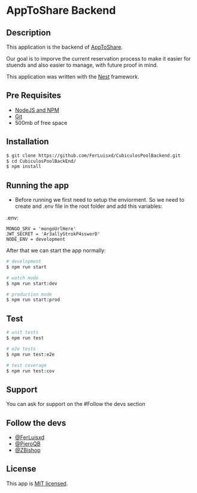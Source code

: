 # AppToShare Backend  




## Description

This application is the backend of [AppToShare](https://github.com/SReynoso-DEV/AppToShareFrontend).

Our goal is to imporve the current reservation process to make it easier for stuends and also easier to manage, with future proof in mind.

This application was written with the [Nest](https://github.com/nestjs/nest) framework.


## Pre Requisites

* [NodeJS and NPM](https://nodejs.org/en/)
* [Git](https://git-scm.com)
* 500mb of free space

## Installation

```bash
$ git clone https://github.com/FerLuisxd/CubiculosPoolBackend.git
$ cd CubiculosPoolBackEnd/
$ npm install
```

## Running the app

* Before running we first need to setup the enviorment.
So we need to create and .env file in the root folder and add this variables:

.env:
```
MONGO_SRV = 'mongoUrlHere'
JWT_SECRET = 'Ar3allyStrokP4ssworD'
NODE_ENV = development
```

After that we can start the app normally: 

```bash
# development
$ npm run start

# watch mode
$ npm run start:dev

# production mode
$ npm run start:prod
```

## Test

```bash
# unit tests
$ npm run test

# e2e tests
$ npm run test:e2e

# test coverage
$ npm run test:cov
```

## Support

You can ask for support on the #Follow the devs section

## Follow the devs


-  [@FerLuisxd](https://twitter.com/ferluisxd)
-  [@PieroQB](https://twitter.com/ferluisxd)
-  [@ZBishop ](https://twitter.com/ferluisxd) 


## License

  This app is [MIT licensed](LICENSE).
